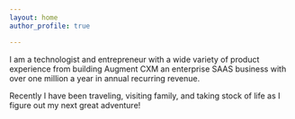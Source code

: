 ```yaml
---
layout: home
author_profile: true

---
```


I am a technologist and entrepreneur with a wide variety of product experience from building Augment CXM an enterprise SAAS business with over one million a year in annual recurring revenue.

Recently I have been traveling, visiting family, and taking stock of life as I figure out my next great adventure!